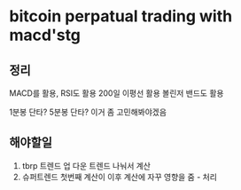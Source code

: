 # bitcoin perpatual trading with macd'stg


## 정리

MACD를 활용, RSI도 활용
200일 이평선 활용
볼린저 밴드도 활용

1분봉 단타? 5분봉 단타? 이거 좀 고민해봐야겠음


## 해야할일
1. tbrp 트렌드 업 다운 트렌드 나눠서 계산
2. 슈퍼트렌드 첫번째 계산이 이후 계산에 자꾸 영향을 줌 - 처리

